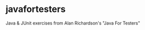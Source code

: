 javafortesters
==============

Java &amp; JUnit exercises from Alan Richardson's "Java For Testers"
